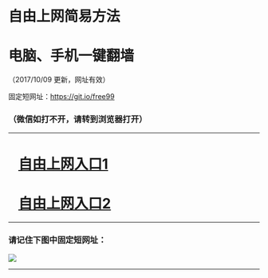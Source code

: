 ﻿# 自由上网简易方法

# 电脑、手机一键翻墙

（2017/10/09 更新，网址有效）

固定短网址：https://git.io/free99

### （微信如打不开，请转到浏览器打开）


***





# &nbsp;&nbsp; <a href="http://ft285556019.fwq-tz-1001.info/fwqtz01.html?t=100900113380 " target="_blank">自由上网入口1</a>
# &nbsp;&nbsp; <a href="http://ft2406625682.fwq-tz-1002.info/fwqtz02.html?t=1009001539 " target="_blank">自由上网入口2</a>
***

### 请记住下图中固定短网址：

<img src="https://s3-us-west-2.amazonaws.com/fwq-1001/yjfq-20170905okok.png" /> 


***

